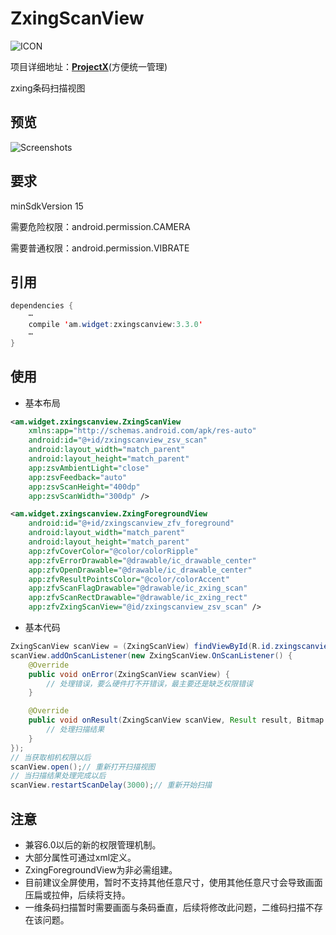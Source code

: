 # ZxingScanView
![ICON](https://raw.githubusercontent.com/AlexMofer/ProjectX/master/zxingscanview/icon.png)

项目详细地址：[**ProjectX**](https://github.com/AlexMofer/ProjectX/tree/master/zxingscanview)(方便统一管理)

zxing条码扫描视图
## 预览
![Screenshots](https://raw.githubusercontent.com/AlexMofer/ProjectX/master/zxingscanview/screenshots.gif)
## 要求
minSdkVersion 15

需要危险权限：android.permission.CAMERA

需要普通权限：android.permission.VIBRATE

## 引用
```java
dependencies {
    ⋯
    compile 'am.widget:zxingscanview:3.3.0'
    ⋯
}
```
## 使用
- 基本布局
```xml
<am.widget.zxingscanview.ZxingScanView
    xmlns:app="http://schemas.android.com/apk/res-auto"
    android:id="@+id/zxingscanview_zsv_scan"
    android:layout_width="match_parent"
    android:layout_height="match_parent"
    app:zsvAmbientLight="close"
    app:zsvFeedback="auto"
    app:zsvScanHeight="400dp"
    app:zsvScanWidth="300dp" />

<am.widget.zxingscanview.ZxingForegroundView
    android:id="@+id/zxingscanview_zfv_foreground"
    android:layout_width="match_parent"
    android:layout_height="match_parent"
    app:zfvCoverColor="@color/colorRipple"
    app:zfvErrorDrawable="@drawable/ic_drawable_center"
    app:zfvOpenDrawable="@drawable/ic_drawable_center"
    app:zfvResultPointsColor="@color/colorAccent"
    app:zfvScanFlagDrawable="@drawable/ic_zxing_scan"
    app:zfvScanRectDrawable="@drawable/ic_zxing_rect"
    app:zfvZxingScanView="@id/zxingscanview_zsv_scan" />
```
- 基本代码
```java
ZxingScanView scanView = (ZxingScanView) findViewById(R.id.zxingscanview_zsv_scan);
scanView.addOnScanListener(new ZxingScanView.OnScanListener() {
    @Override
    public void onError(ZxingScanView scanView) {
        // 处理错误，要么硬件打不开错误，最主要还是缺乏权限错误
    }

    @Override
    public void onResult(ZxingScanView scanView, Result result, Bitmap barcode, float scaleFactor) {
        // 处理扫描结果
    }
});
// 当获取相机权限以后
scanView.open();// 重新打开扫描视图
// 当扫描结果处理完成以后
scanView.restartScanDelay(3000);// 重新开始扫描
```
## 注意
- 兼容6.0以后的新的权限管理机制。
- 大部分属性可通过xml定义。
- ZxingForegroundView为非必需组建。
- 目前建议全屏使用，暂时不支持其他任意尺寸，使用其他任意尺寸会导致画面压扁或拉伸，后续将支持。
- 一维条码扫描暂时需要画面与条码垂直，后续将修改此问题，二维码扫描不存在该问题。